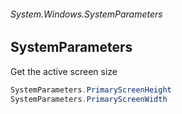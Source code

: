 ###### System.Windows.SystemParameters
## SystemParameters

Get the active screen size
``` csharp
SystemParameters.PrimaryScreenHeight
SystemParameters.PrimaryScreenWidth
```
